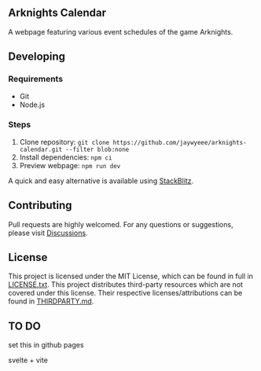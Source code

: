 ## Arknights Calendar
A webpage featuring various event schedules of the game Arknights.

## Developing
### Requirements
* Git
* Node.js

### Steps
1. Clone repository: `git clone https://github.com/jaywyeee/arknights-calendar.git --filter blob:none`
2. Install dependencies: `npm ci`
3. Preview webpage: `npm run dev`

A quick and easy alternative is available using [StackBlitz](https://stackblitz.com/~/github.com/ArknightsCalendar/arknights-calendar).

## Contributing
Pull requests are highly welcomed. For any questions or suggestions, please visit [Discussions](https://github.com/jaywyeee/arknights-calendar/discussions).

## License
This project is licensed under the MIT License, which can be found in full in [LICENSE.txt](LICENSE.txt). This project distributes third-party resources which are not covered under this license. Their respective licenses/attributions can be found in [THIRDPARTY.md](THIRDPARTY.md).

## TO DO
set this in github pages

svelte + vite
